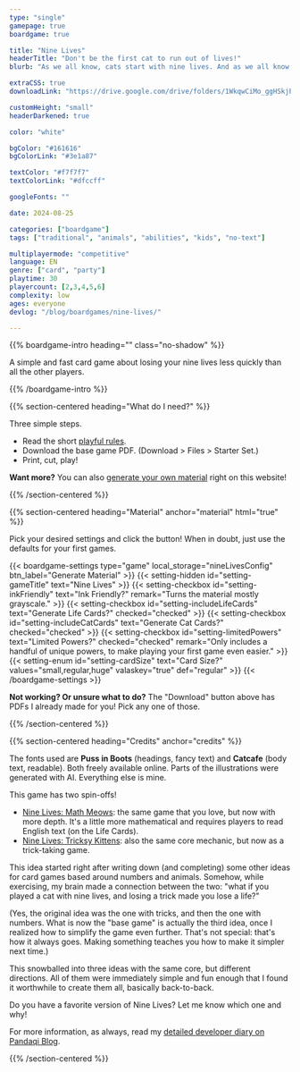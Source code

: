 ```yaml
---
type: "single"
gamepage: true
boardgame: true

title: "Nine Lives"
headerTitle: "Don't be the first cat to run out of lives!"
blurb: "As we all know, cats start with nine lives. And as we all know, playing the wrong cards makes you lose a life ... unless you're willing to bet on it."

extraCSS: true
downloadLink: "https://drive.google.com/drive/folders/1WkqwCiMo_ggHSkjPDfKS1fSDENgWjzoh"

customHeight: "small"
headerDarkened: true

color: "white"

bgColor: "#161616"
bgColorLink: "#3e1a87"

textColor: "#f7f7f7"
textColorLink: "#dfccff"

googleFonts: ""

date: 2024-08-25

categories: ["boardgame"]
tags: ["traditional", "animals", "abilities", "kids", "no-text"]

multiplayermode: "competitive"
language: EN
genre: ["card", "party"]
playtime: 30
playercount: [2,3,4,5,6]
complexity: low
ages: everyone
devlog: "/blog/boardgames/nine-lives/"

---
```


<div class="bg-cats"></div>

{{% boardgame-intro heading="" class="no-shadow" %}}

A simple and fast card game about losing your nine lives less quickly than all the other players.

{{% /boardgame-intro %}}

{{% section-centered heading="What do I need?" %}}

Three simple steps.
* Read the short [playful rules](rules).
* Download the base game PDF. (Download > Files > Starter Set.)
* Print, cut, play!

**Want more?** You can also [generate your own material](#material) right on this website!

{{% /section-centered %}}

{{% section-centered heading="Material" anchor="material" html="true" %}}

<p>Pick your desired settings and click the button! When in doubt, just use the defaults for your first games.</p>

{{< boardgame-settings type="game" local_storage="nineLivesConfig" btn_label="Generate Material" >}}
	{{< setting-hidden id="setting-gameTitle" text="Nine Lives" >}}
  {{< setting-checkbox id="setting-inkFriendly" text="Ink Friendly?" remark="Turns the material mostly grayscale." >}}
  {{< setting-checkbox id="setting-includeLifeCards" text="Generate Life Cards?" checked="checked" >}}
  {{< setting-checkbox id="setting-includeCatCards" text="Generate Cat Cards?" checked="checked" >}}
  {{< setting-checkbox id="setting-limitedPowers" text="Limited Powers?" checked="checked" remark="Only includes a handful of unique powers, to make playing your first game even easier." >}}
  {{< setting-enum id="setting-cardSize" text="Card Size?" values="small,regular,huge" valaskey="true" def="regular" >}}
{{< /boardgame-settings >}}

<p class="settings-remark"><strong>Not working? Or unsure what to do?</strong> The "Download" button above has PDFs I already made for you! Pick any one of those.</p>

{{% /section-centered %}}

{{% section-centered heading="Credits" anchor="credits" %}}

The fonts used are **Puss in Boots** (headings, fancy text) and **Catcafe** (body text, readable). Both freely available online. Parts of the illustrations were generated with AI. Everything else is mine.

This game has two spin-offs!

* [Nine Lives: Math Meows](https://pandaqi.com/nine-lives-math-meows): the same game that you love, but now with more depth. It's a little more mathematical and requires players to read English text (on the Life Cards).
* [Nine Lives: Tricksy Kittens](https://pandaqi.com/nine-lives-tricksy-kittens): also the same core mechanic, but now as a trick-taking game.

This idea started right after writing down (and completing) some other ideas for card games based around numbers and animals. Somehow, while exercising, my brain made a connection between the two: "what if you played a cat with nine lives, and losing a trick made you lose a life?"

(Yes, the original idea was the one with tricks, and then the one with numbers. What is now the "base game" is actually the third idea, once I realized how to simplify the game even further. That's not special: that's how it always goes. Making something teaches you how to make it simpler next time.)

This snowballed into three ideas with the same core, but different directions. All of them were immediately simple and fun enough that I found it worthwhile to create them all, basically back-to-back.

Do you have a favorite version of Nine Lives? Let me know which one and why!

For more information, as always, read my [detailed developer diary on Pandaqi Blog](/blog/boardgames/nine-lives).

{{% /section-centered %}}